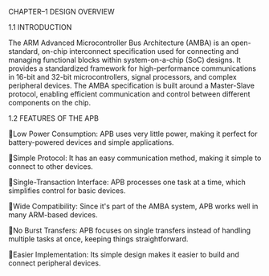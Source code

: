 CHAPTER–1 DESIGN OVERVIEW


1.1 INTRODUCTION

The ARM Advanced Microcontroller Bus Architecture (AMBA) is an open-standard, on-chip interconnect specification used for connecting and managing functional blocks within system-on-a-chip (SoC) designs. It provides a standardized framework for high-performance communications in 16-bit and 32-bit microcontrollers, signal processors, and complex peripheral devices. The AMBA specification is built around a Master-Slave protocol, enabling efficient communication and control between different components on the chip.

1.2 FEATURES OF THE APB

Low Power Consumption: APB uses very little power, making it perfect for battery-powered devices and simple applications.

Simple Protocol: It has an easy communication method, making it simple to connect to other devices.

Single-Transaction Interface: APB processes one task at a time, which simplifies control for basic devices.

Wide Compatibility: Since it's part of the AMBA system, APB works well in many ARM-based devices.

No Burst Transfers: APB focuses on single transfers instead of handling multiple tasks at once, keeping things straightforward.

Easier Implementation: Its simple design makes it easier to build and connect peripheral devices.
